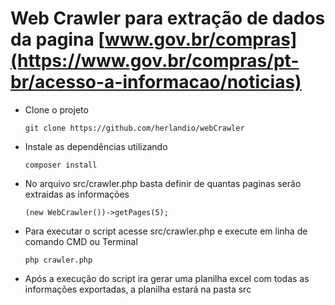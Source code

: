 # Web Crawler para extração de dados da pagina [www.gov.br/compras](https://www.gov.br/compras/pt-br/acesso-a-informacao/noticias)

- Clone o projeto

  `git clone https://github.com/herlandio/webCrawler`
  
- Instale as dependências utilizando

  `composer install`
  
- No arquivo src/crawler.php basta definir de quantas paginas serão extraidas as informações

  `(new WebCrawler())->getPages(5);`
  
- Para executar o script acesse src/crawler.php e execute em linha de comando CMD ou Terminal

  `php crawler.php`
  
- Após a execução do script ira gerar uma planilha excel com todas as informações exportadas, a planilha estará na pasta src
